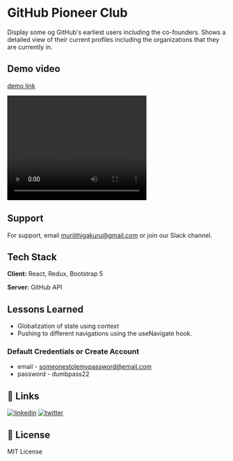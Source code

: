 
# GitHub Pioneer Club

Display some og GitHub's earliest users including the co-founders. Shows a detailed view of their current profiles including the organizations that they are currently in.


## Demo video
[demo link](https://drive.google.com/file/d/1slNGwrLAROllRtEb0XBpdFaUUpoAnV3X/view)


<video width="320" height="240" controls>
  <source src="githubpioneer.webm" type="video/webm">
  <source src="githubpioneer.webm" type="video/ogg">
Your browser does not support the video tag.
</video>


## Support

For support, email muriithigakuru@gmail.com or join our Slack channel.



## Tech Stack

**Client:** React, Redux, Bootstrap 5

**Server:** GitHub API


## Lessons Learned

- Globalization of state using context
- Pushing to different navigations using the useNavigate hook.

### Default Credentials or Create Account
- email - someonestolemypassword@email.com
- password - dumbpass22




## 🔗 Links
[![linkedin](https://img.shields.io/badge/linkedin-0A66C2?style=for-the-badge&logo=linkedin&logoColor=white)](https://www.linkedin.com/in/muriithigakuru)
[![twitter](https://img.shields.io/badge/twitter-1DA1F2?style=for-the-badge&logo=twitter&logoColor=white)](https://twitter.com/muriithi_gakuru)


## 🚀 License
MIT License

